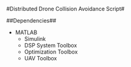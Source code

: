 #Distributed Drone Collision Avoidance Script#

##Dependencies##
- MATLAB
  - Simulink
  - DSP System Toolbox
  - Optimization Toolbox
  - UAV Toolbox
